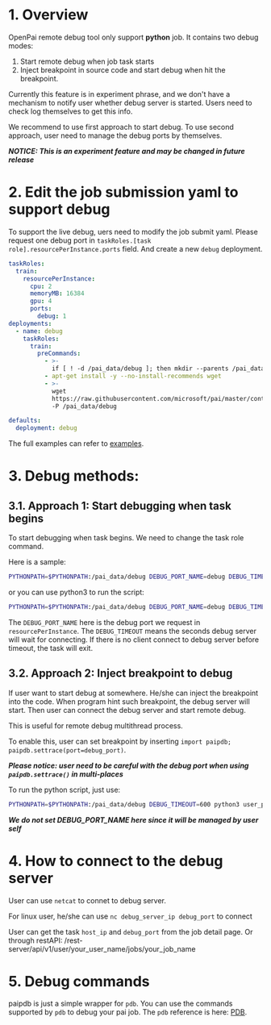 # 1. Overview

OpenPai remote debug tool only support **python** job. It contains two debug modes:

1. Start remote debug when job task starts
2. Inject breakpoint in source code and start debug when hit the breakpoint.

Currently this feature is in experiment phrase, and we don't have a mechanism to notify user whether debug server is started.
Users need to check log themselves to get this info.

We recommend to use first approach to start debug. To use second approach, user need to manage the debug ports by themselves.

***NOTICE: This is an experiment feature and may be changed in future release***

# 2. Edit the job submission yaml to support debug
To support the live debug, uers need to modify the job submit yaml.
Please request one debug port in `taskRoles.[task role].resourcePerInstance.ports` field.
And create a new `debug` deployment.

```yaml
taskRoles:
  train:
    resourcePerInstance:
      cpu: 2
      memoryMB: 16384
      gpu: 4
      ports:
        debug: 1
deployments:
  - name: debug
    taskRoles:
      train:
        preCommands:
          - >-
            if [ ! -d /pai_data/debug ]; then mkdir --parents /pai_data/debug; fi
          - apt-get install -y --no-install-recommends wget
          - >-
            wget
            https://raw.githubusercontent.com/microsoft/pai/master/contrib/debug-tools/openpaipdb/paipdb.py
            -P /pai_data/debug

defaults:
  deployment: debug
``` 

The full examples can refer to [examples](../examples).

# 3. Debug methods:
## 3.1. Approach 1: Start debugging when task begins
To start debugging when task begins. We need to change the task role command.

Here is a sample:
```bash
PYTHONPATH=$PYTHONPATH:/pai_data/debug DEBUG_PORT_NAME=debug DEBUG_TIMEOUT=600 python -m paipdb user_python_script.py args ...
```
or you can use python3 to run the script:
```bash
PYTHONPATH=$PYTHONPATH:/pai_data/debug DEBUG_PORT_NAME=debug DEBUG_TIMEOUT=600 python3 -m paipdb user_python_script.py args ...
```

The `DEBUG_PORT_NAME` here is the debug port we request in `resourcePerInstance`.
The `DEBUG_TIMEOUT` means the seconds debug server will wait for connecting.
If there is no client connect to debug server before timeout, the task will exit.

## 3.2. Approach 2: Inject breakpoint to debug
If user want to start debug at somewhere. He/she can inject the breakpoint into the code.
When program hint such breakpoint, the debug server will start.
Then user can connect the debug server and start remote debug.

This is useful for remote debug multithread process.

To enable this, user can set breakpoint by inserting `import paipdb; paipdb.settrace(port=debug_port)`.

***Please notice: user need to be careful with the debug port when using `paipdb.settrace()` in multi-places***

To run the python script, just use:
```bash
PYTHONPATH=$PYTHONPATH:/pai_data/debug DEBUG_TIMEOUT=600 python3 user_python_script.py args ...
```

***We do not set DEBUG_PORT_NAME here since it will be managed by user self***

# 4. How to connect to the debug server
User can use `netcat` to connet to debug server.

For linux user, he/she can use `nc debug_server_ip debug_port` to connect

User can get the task `host_ip` and `debug_port` from the job detail page.
Or through restAPI: /rest-server/api/v1/user/your_user_name/jobs/your_job_name

# 5. Debug commands
paipdb is just a simple wrapper for `pdb`.
You can use the commands supported by `pdb` to debug your pai job. The `pdb` reference is here:
[PDB](https://docs.python.org/3/library/pdb.html).
